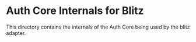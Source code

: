 # Auth Core Internals for Blitz

This directory contains the internals of the Auth Core being used by the blitz adapter.
